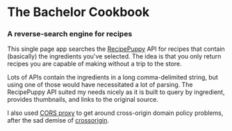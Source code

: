 # The Bachelor Cookbook
### A reverse-search engine for recipes

This single page app searches the [RecipePuppy](http://www.recipepuppy.com)
API for recipes that contain (basically) the ingredients you've selected.
The idea is that you only return recipes you are capable of making
without a trip to the store.

Lots of APIs contain the ingredients in a long comma-delimited string,
but using one of those would have necessitated a lot of parsing.
The RecipePuppy API suited my needs nicely as it is built to query by
ingredient, provides thumbnails, and links to the original source.

I also used [CORS proxy](https://cors-proxy.htmldriven.com/) to
get around cross-origin domain policy problems, after the
sad demise of [crossorigin](https://crossorigin.me/).
